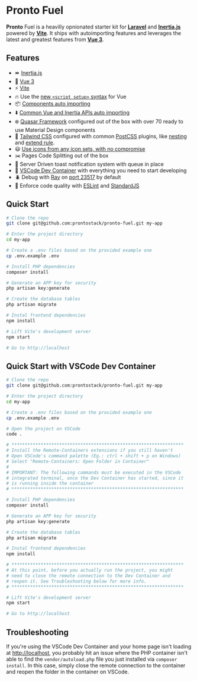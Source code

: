 # **Pronto Fuel**

**Pronto** Fuel is a heavilly opnionated starter kit for [**Laravel**](https://laravel.com/) and [**Inertia.js**](https://inertiajs.com/) powered by [**Vite**](https://vitejs.dev/). It ships with autoimporting features and leverages the latest and greatest features from [**Vue 3**](https://vuejs.org/).

## Features

-   ⏩ [Inertia.js](https://inertiajs.com/)
-   🔰 [Vue 3](https://github.com/vuejs/core)
-   ⚡️ [Vite](https://vitejs.dev/)
-   🔥 Use the [new `<script setup>` syntax](https://github.com/vuejs/rfcs/pull/227) for Vue
-   📦 [Components auto importing](https://github.com/antfu/unplugin-vue-components)
-   ⬇️ [Common Vue and Inertia APIs auto importing](https://github.com/antfu/unplugin-auto-import)
-   ❄️ [Quasar Framework](https://quasar.dev/) configured out of the box with over 70 ready to use Material Design components
-   🎨 [Tailwind CSS](https://tailwindcss.com/) configured with common [PostCSS](https://postcss.org/) plugins, like [nesting](https://github.com/csstools/postcss-plugins/tree/main/plugins/postcss-nesting) and [extend rule](https://github.com/csstools/postcss-extend-rule).
-   😃 [Use icons from any icon sets, with no compromise](https://github.com/antfu/unplugin-icons)
-   ✂️ Pages Code Splitting out of the box
-   🔔 Server Driven toast notification system with queue in place
-   🐋 [VSCode Dev Container](https://code.visualstudio.com/docs/remote/containers) with everything you need to start developing
-   🪲 Debug with [Ray](https://spatie.be/docs/ray/v1/introduction) on [port 23517](http://localhost:23517/) by default
-   👮 Enforce code quality with [ESLint](https://eslint.org/) and [StandardJS](https://standardjs.com/)

## Quick Start

```bash
# Clone the repo
git clone git@github.com:prontostack/pronto-fuel.git my-app

# Enter the project directory
cd my-app

# Create a .env files based on the provided example one
cp .env.example .env

# Install PHP dependencies
composer install

# Generate an APP key for security
php artisan key:generate

# Create the database tables
php artisan migrate

# Instal frontend dependencies
npm install

# Lift Vite's development server
npm start

# Go to http://localhost
```

## Quick Start with VSCode Dev Container

```bash
# Clone the repo
git clone git@github.com:prontostack/pronto-fuel.git my-app

# Enter the project directory
cd my-app

# Create a .env files based on the provided example one
cp .env.example .env

# Open the project on VSCode
code .

# *****************************************************************
# Install the Remote-Containers extensions if you still haven't
# Open VSCode's command palette (Eg.: ctrl + shift + p on Windows)
# Select "Remote-Containers: Open Folder in Container"
#
# IMPORTANT: The following commands must be executed in the VSCode
# integrated terminal, once the Dev Container has started, since it
# is running inside the container
# *****************************************************************

# Install PHP dependencies
composer install

# Generate an APP key for security
php artisan key:generate

# Create the database tables
php artisan migrate

# Instal frontend dependencies
npm install

# *****************************************************************
# At this point, before you actually run the project, you might
# need to close the remote connection to the Dev Container and
# reopen it. See Troubleshooting below for more info.
# *****************************************************************

# Lift Vite's development server
npm start

# Go to http://localhost
```

## Troubleshooting

If you're using the VSCode Dev Container and your home page isn't loading at [http://localhost](http://localhost), you probably hit an issue where the PHP container isn't able to find the `vendor/autoload.php` file you just installed via `composer install`. In this case, simply close the remote connection to the container and reopen the folder in the container on VSCode.
